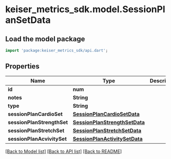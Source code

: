 # keiser_metrics_sdk.model.SessionPlanSetData

## Load the model package
```dart
import 'package:keiser_metrics_sdk/api.dart';
```

## Properties
Name | Type | Description | Notes
------------ | ------------- | ------------- | -------------
**id** | **num** |  | 
**notes** | **String** |  | 
**type** | **String** |  | [optional] 
**sessionPlanCardioSet** | [**SessionPlanCardioSetData**](SessionPlanCardioSetData.md) |  | [optional] 
**sessionPlanStrengthSet** | [**SessionPlanStrengthSetData**](SessionPlanStrengthSetData.md) |  | [optional] 
**sessionPlanStretchSet** | [**SessionPlanStretchSetData**](SessionPlanStretchSetData.md) |  | [optional] 
**sessionPlanAcvivitySet** | [**SessionPlanActivitySetData**](SessionPlanActivitySetData.md) |  | [optional] 

[[Back to Model list]](../README.md#documentation-for-models) [[Back to API list]](../README.md#documentation-for-api-endpoints) [[Back to README]](../README.md)


